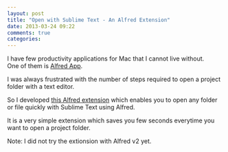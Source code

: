 ```yaml
---
layout: post
title: "Open with Sublime Text - An Alfred Extension"
date: 2013-03-24 09:22
comments: true
categories: 
---
```


I have few productivity applications for Mac that I cannot live without.  
One of them is [Alfred App](http://alfredapp.com).  

I was always frustrated with the number of steps required to open a project folder with a text editor.  

So I developed [this Alfred extension](/open-with-sublime-text) which enables you to open any folder or file quickly with Sublime Text using Alfred.  

It is a very simple extension which saves you few seconds everytime you want to open a project folder.

Note: I did not try the extionsion with Alfred v2 yet.